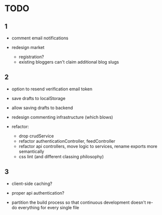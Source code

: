 TODO 
=======

1
-------

- comment email notifications

- redesign market
  - registration?
  - existing bloggers can't claim additional blog slugs



2
-------

- option to resend verification email token
- save drafts to localStorage
- allow saving drafts to backend
- redesign commenting infrastructure (which blows)

- refactor:
    - drop crudService
    - refactor authenticationController, feedController
    - refactor api controllers, move logic to services, rename exports more semantically
    - css lint (and different classing philosophy)



3
-------

- client-side caching?
- proper api authentication?

- partition the build process so that continuous development
  doesn't re-do everything for every single file
  